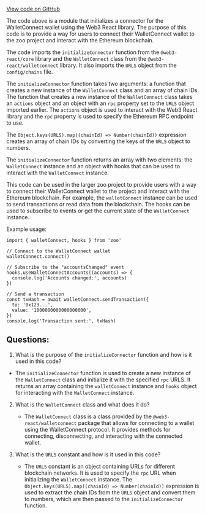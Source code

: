 [View code on GitHub](zoo-labs/zoo/blob/master/core/src/connectors/walletConnect.ts)

The code above is a module that initializes a connector for the WalletConnect wallet using the Web3 React library. The purpose of this code is to provide a way for users to connect their WalletConnect wallet to the zoo project and interact with the Ethereum blockchain.

The code imports the `initializeConnector` function from the `@web3-react/core` library and the `WalletConnect` class from the `@web3-react/walletconnect` library. It also imports the `URLS` object from the `config/chains` file.

The `initializeConnector` function takes two arguments: a function that creates a new instance of the `WalletConnect` class and an array of chain IDs. The function that creates a new instance of the `WalletConnect` class takes an `actions` object and an object with an `rpc` property set to the `URLS` object imported earlier. The `actions` object is used to interact with the Web3 React library and the `rpc` property is used to specify the Ethereum RPC endpoint to use.

The `Object.keys(URLS).map((chainId) => Number(chainId))` expression creates an array of chain IDs by converting the keys of the `URLS` object to numbers.

The `initializeConnector` function returns an array with two elements: the `WalletConnect` instance and an object with hooks that can be used to interact with the `WalletConnect` instance.

This code can be used in the larger zoo project to provide users with a way to connect their WalletConnect wallet to the project and interact with the Ethereum blockchain. For example, the `walletConnect` instance can be used to send transactions or read data from the blockchain. The hooks can be used to subscribe to events or get the current state of the `WalletConnect` instance.

Example usage:

```
import { walletConnect, hooks } from 'zoo'

// Connect to the WalletConnect wallet
walletConnect.connect()

// Subscribe to the "accountsChanged" event
hooks.useWalletConnectAccounts((accounts) => {
  console.log('Accounts changed:', accounts)
})

// Send a transaction
const txHash = await walletConnect.sendTransaction({
  to: '0x123...',
  value: '1000000000000000000',
})
console.log('Transaction sent:', txHash)
```
## Questions: 
 1. What is the purpose of the `initializeConnector` function and how is it used in this code?
   - The `initializeConnector` function is used to create a new instance of the `WalletConnect` class and initialize it with the specified `rpc` URLS. It returns an array containing the `walletConnect` instance and `hooks` object for interacting with the `WalletConnect` instance.

2. What is the `WalletConnect` class and what does it do?
   - The `WalletConnect` class is a class provided by the `@web3-react/walletconnect` package that allows for connecting to a wallet using the WalletConnect protocol. It provides methods for connecting, disconnecting, and interacting with the connected wallet.

3. What is the `URLS` constant and how is it used in this code?
   - The `URLS` constant is an object containing URLs for different blockchain networks. It is used to specify the `rpc` URL when initializing the `WalletConnect` instance. The `Object.keys(URLS).map((chainId) => Number(chainId))` expression is used to extract the chain IDs from the `URLS` object and convert them to numbers, which are then passed to the `initializeConnector` function.